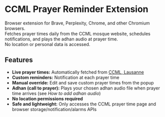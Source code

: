# CCML Prayer Reminder Extension

Browser extension for Brave, Perplexity, Chrome, and other Chromium browsers.  
Fetches prayer times daily from the CCML mosque website, schedules notifications, and plays the adhan audio at prayer time.  
No location or personal data is accessed.

## Features

- **Live prayer times:** Automatically fetched from [CCML, Lausanne](https://www.ccmgl.ch/fr/cultes/horaire-des-pri%C3%A8res)
- **Custom reminders:** Notification at each prayer time
- **Manual override:** Edit and save custom prayer times from the popup
- **Adhan (call to prayer):** Plays your chosen adhan audio file when prayer time arrives (see _How to add adhan audio_)
- **No location permissions required**
- **Safe and lightweight:** Only accesses the CCML prayer time page and browser storage/notification/alarms APIs


